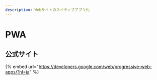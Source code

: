 ```yaml
---
description: Webサイトのネイティブアプリ化
---
```


# PWA

## 公式サイト

{% embed url="https://developers.google.com/web/progressive-web-apps/?hl=ja" %}



